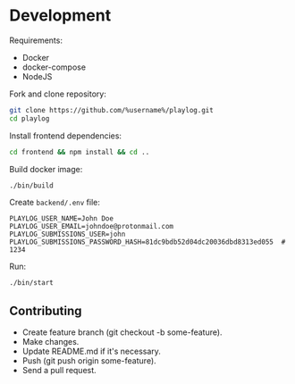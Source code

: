 # Development

Requirements:

- Docker
- docker-compose
- NodeJS

Fork and clone repository:

```sh
git clone https://github.com/%username%/playlog.git
cd playlog
```

Install frontend dependencies:

```sh
cd frontend && npm install && cd ..
```

Build docker image:

```sh
./bin/build
```

Create `backend/.env` file:

```env
PLAYLOG_USER_NAME=John Doe
PLAYLOG_USER_EMAIL=johndoe@protonmail.com
PLAYLOG_SUBMISSIONS_USER=john
PLAYLOG_SUBMISSIONS_PASSWORD_HASH=81dc9bdb52d04dc20036dbd8313ed055  # 1234

```

Run:

```sh
./bin/start
```

## Contributing

- Create feature branch (git checkout -b some-feature).
- Make changes.
- Update README.md if it's necessary.
- Push (git push origin some-feature).
- Send a pull request.
